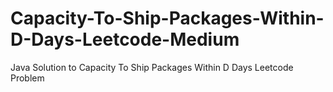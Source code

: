 # Capacity-To-Ship-Packages-Within-D-Days-Leetcode-Medium
Java Solution to Capacity To Ship Packages Within D Days Leetcode Problem
